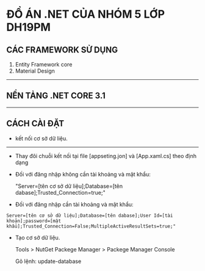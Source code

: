 # ĐỒ ÁN .NET CỦA NHÓM 5 LỚP DH19PM
## CÁC FRAMEWORK SỬ DỤNG 
  1. Entity Framework core
  2. Material Design
---
## NỀN TẢNG .NET CORE 3.1
---
## CÁCH CÀI ĐẶT
* kết nối cơ sở dữ liệu.
---
  * Thay đôi chuỗi kết nối tại file [appseting.jon] và [App.xaml.cs] theo định dạng
   - Đối với đăng nhập không cần tài khoảng và mật khẩu:
   
     "Server=[tên cơ sở dữ liệu];Database=[tên dabase];Trusted_Connection=true;"
     
   - Đối với đăng nhập cần tài khoảng và mật khẩu:
   
    Server=[tên cơ sở dữ liệu];Database=[tên dabase];User Id=[tài khoản];password=[mật khẩu];Trusted_Connection=False;MultipleActiveResultSets=true;"
    
  * Tạo cơ sở dữ liệu.
  
    Tools > NutGet Packege Manager > Packege Manager Console
    
     Gõ lệnh:  update-database
